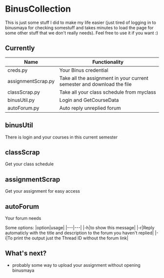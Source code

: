 # BinusCollection

This is just some stuff I did to make my life easier (just tired of logging in to binusmaya for checking somestuff and takes minutes to load the page for some other stuff that we don't really needs). Feel free to use it if you want :)

## Currently

|Name|Functionality|
|---|---|
|creds.py|Your Binus credential|
|assignmentScrap.py|Take all the assignment in your current semester and download the file|
|classScrap.py|Take all your class schedule from myclass|
|binusUtil.py|Login and GetCourseData|
|autoForum.py|Auto reply unreplied forum|

## binusUtil
There is login and your courses in this current semester

## classScrap
Get your class schedule

## assignmentScrap
Get your assignment for easy access

## autoForum
Your forum needs

Some options:
|option|usage|
|---|---|
|-h|to show this message|
|-r|Reply automaticly with the title and description to the forum you haven't replied|
|-i|To print the output just the Thread ID without the forum link|

## What's next?

- probably some way to upload your assignment without opening binusmaya
